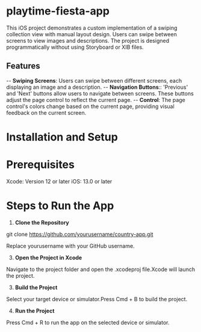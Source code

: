 # playtime-fiesta-app
This iOS project demonstrates a custom implementation of a swiping collection view with manual layout design. Users can swipe between screens to view images and descriptions. The project is designed programmatically without using Storyboard or XIB files.

## Features
-- **Swiping Screens**: Users can swipe between different screens, each displaying an image and a description.
-- **Navigation Buttons**:: 'Previous' and 'Next' buttons allow users to navigate between screens. These buttons adjust the page control to reflect the current page.
-- **Control**: The page control's colors change based on the current page, providing visual feedback on the current screen.

# Installation and Setup
# Prerequisites

Xcode: Version 12 or later
iOS: 13.0 or later

# Steps to Run the App

1. **Clone the Repository**
   
git clone https://github.com/yourusername/country-app.git

Replace yourusername with your GitHub username.

3. **Open the Project in Xcode**

Navigate to the project folder and open the .xcodeproj file.Xcode will launch the project.

3. **Build the Project**

Select your target device or simulator.Press Cmd + B to build the project.

4. **Run the Project**

Press Cmd + R to run the app on the selected device or simulator.

